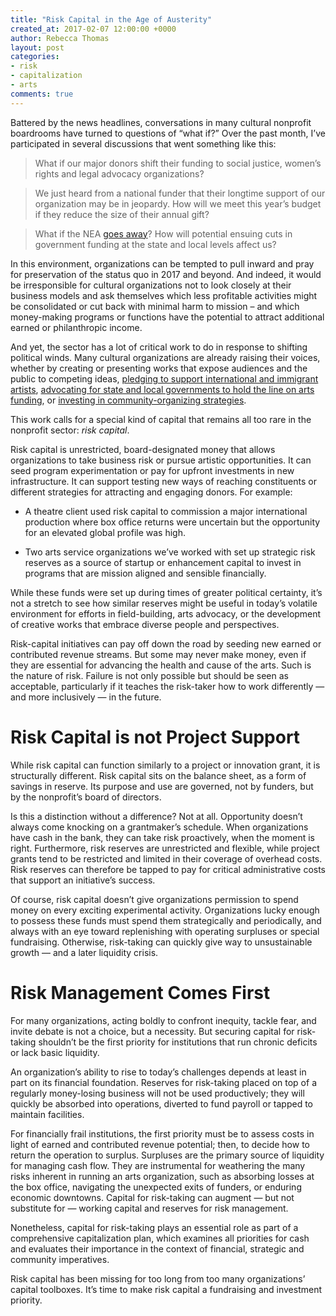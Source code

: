 ```yaml
---
title: "Risk Capital in the Age of Austerity"
created_at: 2017-02-07 12:00:00 +0000
author: Rebecca Thomas
layout: post
categories:
- risk
- capitalization
- arts
comments: true
---
```

Battered by the news headlines, conversations in many cultural nonprofit boardrooms have turned to questions of “what if?” Over the past month, I’ve participated in several discussions that went something like this:

> What if our major donors shift their funding to social justice, women’s rights and legal advocacy organizations?

> We just heard from a national funder that their longtime support of our organization may be in jeopardy. How will we meet this year’s budget if they reduce the size of their annual gift?

> What if the NEA [goes away](https://www.nytimes.com/2017/01/30/arts/design/donald-trump-arts-humanities-public-television.html)? How will potential ensuing cuts in government funding at the state and local levels affect us?

In this environment, organizations can be tempted to pull inward and pray for preservation of the status quo in 2017 and beyond. And indeed, it would be irresponsible for cultural organizations not to look closely at their business models and ask themselves which less profitable activities might be consolidated or cut back with minimal harm to mission – and which money-making programs or functions have the potential to attract additional earned or philanthropic income.

And yet, the sector has a lot of critical work to do in response to shifting political winds. Many cultural organizations are already raising their voices, whether by creating or presenting works that expose audiences and the public to competing ideas, [pledging to support international and immigrant artists](https://www.washingtonpost.com/news/answer-sheet/wp/2017/02/02/mass-college-creates-refugee-scholarship-for-a-student-affected-by-trumps-travel-ban/?utm_term=.c3df5d1e542e), [advocating for state and local governments to hold the line on arts funding](http://www.pressherald.com/2017/01/29/maine-arts-groups-prepare-to-fight-trump-in-case-of-budget-cuts/), or [investing in community-organizing strategies]().

This work calls for a special kind of capital that remains all too rare in the nonprofit sector: _risk capital_.

Risk capital is unrestricted, board-designated money that allows organizations to take business risk or pursue artistic opportunities. It can seed program experimentation or pay for upfront investments in new infrastructure. It can support testing new ways of reaching constituents or different strategies for attracting and engaging donors. For example:

- A theatre client used risk capital to commission a major international production where box office returns were uncertain but the opportunity for an elevated global profile was high.

- Two arts service organizations we’ve worked with set up strategic risk reserves as a source of startup or enhancement capital to invest in programs that are mission aligned and sensible financially.

While these funds were set up during times of greater political certainty, it’s not a stretch to see how similar reserves might be useful in today’s volatile environment for efforts in field-building, arts advocacy, or the development of creative works that embrace diverse people and perspectives.

Risk-capital initiatives can pay off down the road by seeding new earned or contributed revenue streams. But some may never make money, even if they are essential for advancing the health and cause of the arts. Such is the nature of risk. Failure is not only possible but should be seen as acceptable, particularly if it teaches the risk-taker how to work differently &mdash; and more inclusively &mdash; in the future.

# Risk Capital is not Project Support

While risk capital can function similarly to a project or innovation grant, it is structurally different. Risk capital sits on the balance sheet, as a form of savings in reserve. Its purpose and use are governed, not by funders, but by the nonprofit’s board of directors.

Is this a distinction without a difference? Not at all. Opportunity doesn’t always come knocking on a grantmaker’s schedule. When organizations have cash in the bank, they can take risk proactively, when the moment is right. Furthermore, risk reserves are unrestricted and flexible, while project grants tend to be restricted and limited in their coverage of overhead costs. Risk reserves can therefore be tapped to pay for critical administrative costs that support an initiative’s success.

Of course, risk capital doesn’t give organizations permission to spend money on every exciting experimental activity. Organizations lucky enough to possess these funds must spend them strategically and periodically, and always with an eye toward replenishing with operating surpluses or special fundraising. Otherwise, risk-taking can quickly give way to unsustainable growth &mdash; and a later liquidity crisis.

# Risk Management Comes First

For many organizations, acting boldly to confront inequity, tackle fear, and invite debate is not a choice, but a necessity. But securing capital for risk-taking shouldn’t be the first priority for institutions that run chronic deficits or lack basic liquidity.

An organization’s ability to rise to today’s challenges depends at least in part on its financial foundation. Reserves for risk-taking placed on top of a regularly money-losing business will not be used productively; they will quickly be absorbed into operations, diverted to fund payroll or tapped to maintain facilities.

For financially frail institutions, the first priority must be to assess costs in light of earned and contributed revenue potential; then, to decide how to return the operation to surplus. Surpluses are the primary source of liquidity for managing cash flow. They are instrumental for weathering the many risks inherent in running an arts organization, such as absorbing losses at the box office, navigating the unexpected exits of funders, or enduring economic downtowns. Capital for risk-taking can augment &mdash; but not substitute for &mdash; working capital and reserves for risk management.

Nonetheless, capital for risk-taking plays an essential role as part of a comprehensive capitalization plan, which examines all priorities for cash and evaluates their importance in the context of financial, strategic and community imperatives.

Risk capital has been missing for too long from too many organizations’ capital toolboxes. It’s time to make risk capital a fundraising and investment priority.